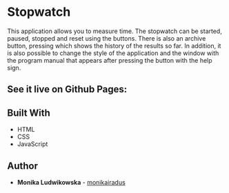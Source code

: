 # Stopwatch

This application allows you to measure time. The stopwatch can be started, paused, stopped and reset using the buttons. There is also an archive button, pressing which shows the history of the results so far. In addition, it is also possible to change the style of the application and the window with the program manual that appears after pressing the button with the help sign.

## See it live on Github Pages:

## Built With

- HTML
- CSS
- JavaScript

## Author

- **Monika Ludwikowska** - [monikairadus](https://github.com/monikairadus)
